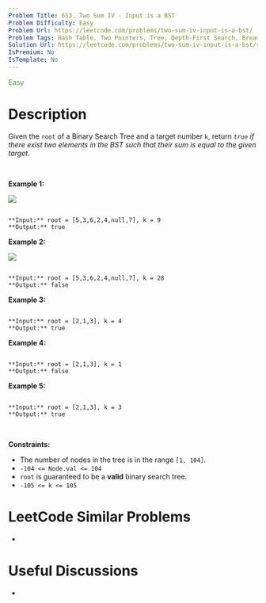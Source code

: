 ```yaml
---
Problem Title: 653. Two Sum IV - Input is a BST
Problem Difficulty: Easy
Problem Url: https://leetcode.com/problems/two-sum-iv-input-is-a-bst/
Problem Tags: Hash Table, Two Pointers, Tree, Depth-First Search, Breadth-First Search, Binary Search Tree, Binary Tree
Solution Url: https://leetcode.com/problems/two-sum-iv-input-is-a-bst/solution/
IsPremium: No
IsTemplate: No
---
```


<span style="color: rgb(67, 160, 71);">Easy</span>

# Description

Given the `root` of a Binary Search Tree and a target number `k`, return *`true` if there exist two elements in the BST such that their sum is equal to the given target*.


 


**Example 1:**


![](https://assets.leetcode.com/uploads/2020/09/21/sum_tree_1.jpg)

```

**Input:** root = [5,3,6,2,4,null,7], k = 9
**Output:** true

```

**Example 2:**


![](https://assets.leetcode.com/uploads/2020/09/21/sum_tree_2.jpg)

```

**Input:** root = [5,3,6,2,4,null,7], k = 28
**Output:** false

```

**Example 3:**



```

**Input:** root = [2,1,3], k = 4
**Output:** true

```

**Example 4:**



```

**Input:** root = [2,1,3], k = 1
**Output:** false

```

**Example 5:**



```

**Input:** root = [2,1,3], k = 3
**Output:** true

```

 


**Constraints:**


* The number of nodes in the tree is in the range `[1, 104]`.
* `-104 <= Node.val <= 104`
* `root` is guaranteed to be a **valid** binary search tree.
* `-105 <= k <= 105`




# LeetCode Similar Problems

- []()

# Useful Discussions

- []()
